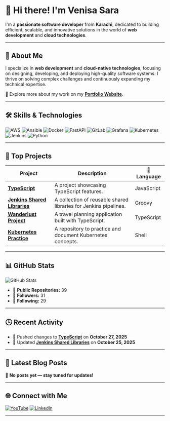 # 👋 Hi there! I'm Venisa Sara

I'm a **passionate software developer** from **Karachi**, dedicated to building efficient, scalable, and innovative solutions in the world of **web development** and **cloud technologies**.

---

## 🌟 About Me

I specialize in **web development** and **cloud-native technologies**, focusing on designing, developing, and deploying high-quality software systems.
I thrive on solving complex challenges and continuously expanding my technical expertise.

📂 Explore more about my work on my [**Portfolio Website**](https://portfolio2-one-black.vercel.app).

---

## 🛠️ Skills & Technologies

![AWS](https://img.shields.io/badge/AWS-232F3E?style=flat\&logo=amazon-aws\&logoColor=FF9900)
![Ansible](https://img.shields.io/badge/Ansible-EE0000?style=flat\&logo=ansible\&logoColor=white)
![Docker](https://img.shields.io/badge/Docker-2496ED?style=flat\&logo=docker\&logoColor=white)
![FastAPI](https://img.shields.io/badge/FastAPI-009688?style=flat\&logo=fastapi\&logoColor=white)
![GitLab](https://img.shields.io/badge/GitLab-FC6D26?style=flat\&logo=gitlab\&logoColor=white)
![Grafana](https://img.shields.io/badge/Grafana-F46800?style=flat\&logo=grafana\&logoColor=white)
![Kubernetes](https://img.shields.io/badge/Kubernetes-326CE5?style=flat\&logo=kubernetes\&logoColor=white)
![Jenkins](https://img.shields.io/badge/Jenkins-D24939?style=flat\&logo=jenkins\&logoColor=white)
![Python](https://img.shields.io/badge/Python-3776AB?style=flat\&logo=python\&logoColor=white)

---

## 🚀 Top Projects

| Project                                                                                 | Description                                                      | 🧠 Language |
| --------------------------------------------------------------------------------------- | ---------------------------------------------------------------- | ----------- |
| [**TypeScript**](https://github.com/vanessasara/typescript)                             | A project showcasing TypeScript features.                        | JavaScript  |
| [**Jenkins Shared Libraries**](https://github.com/vanessasara/jenkins-shared-libraries) | A collection of reusable shared libraries for Jenkins pipelines. | Groovy      |
| [**Wanderlust Project**](https://github.com/vanessasara/Wanderlust-Project)             | A travel planning application built with TypeScript.             | TypeScript  |
| [**Kubernetes Practice**](https://github.com/vanessasara/kubernetes-practice)           | A repository to practice and document Kubernetes concepts.       | Shell       |

---

## 📊 GitHub Stats

![GitHub Stats](https://github-readme-stats.vercel.app/api?username=vanessasara\&show_icons=true\&hide_title=true\&count_private=true\&theme=radical)

* 🔭 **Public Repositories:** 39
* 👥 **Followers:** 31
* 👤 **Following:** 29

---

## 🕓 Recent Activity

* 🔹 Pushed changes to [**TypeScript**](https://github.com/vanessasara/typescript) on **October 27, 2025**
* 🔹 Updated [**Jenkins Shared Libraries**](https://github.com/vanessasara/jenkins-shared-libraries) on **October 25, 2025**

---

## 📝 Latest Blog Posts

🚧 **No posts yet — stay tuned for updates!**

---

## 🌐 Connect with Me

[![YouTube](https://img.shields.io/badge/YouTube-FF0000?style=flat\&logo=youtube\&logoColor=white)](https://www.youtube.com/@Codewithhsarah)
[![LinkedIn](https://img.shields.io/badge/LinkedIn-0077B5?style=flat\&logo=linkedin\&logoColor=white)](https://www.linkedin.com/in/venisasara)

---
